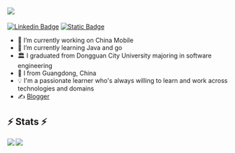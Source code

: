 <h1>
  <a href="https://git.io/typing-svg">
    <img src="https://readme-typing-svg.herokuapp.com/?lines=Hello,+There!+👋;This+is+MuXiang123;Nice+to+meet+you!&size=30">
  </a>
</h1>

[![Linkedin Badge](https://img.shields.io/badge/-LinkedIn-0e76a8?style=flat-square&logo=Linkedin&logoColor=white)](https://www.linkedin.com/in/huankang-zeng-563a0827b/)
[![Static Badge](https://img.shields.io/badge/%E7%9F%A5-ZhiHu-blue)](https://www.zhihu.com/people/kant-47-25)
<br>
- 🔭 I’m currently working on China Mobile
- 🌱 I’m currently learning Java and go
- 🏛  I graduated from Dongguan City University majoring in software engineering
- 🤔  I from Guangdong, China
- 💡   I'm a passionate learner who's always willing to learn and work across technologies and domains
- ✍️ [Blogger](https://www.zhihu.com/people/kant-47-25)

<h2>⚡ Stats ⚡</h2>
<p align=center>
  <div align=center>
    <a href="https://github.com/anuraghazra/github-readme-stats">
      <img align="left" src="https://github-readme-stats.vercel.app/api/top-langs/?username=MuXiang123&title_color=61dafb&text_color=ffffff&icon_color=61dafb&bg_color=20232a&langs_count=8&border_color=61dafb&hide_border=true&layout=donut&hide=scss,css,sass,HTML" />
    </a>
    <a href="https://github.com/anuraghazra/github-readme-stats" title="Go to Source">
      <img align="left" src="https://github-readme-stats.vercel.app/api?username=MuXiang123&show_icons=true&theme=react&border_color=61dafb&hide_border=true" />
    </a>
  </div>
  <br>
</p>
<br>

